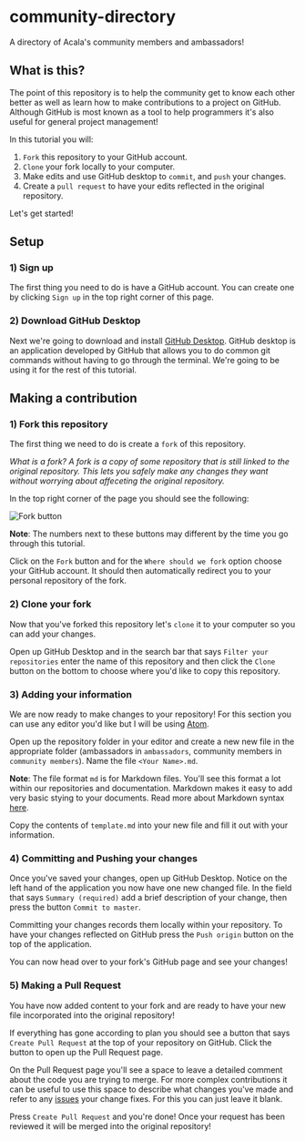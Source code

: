 # community-directory

A directory of Acala's community members and ambassadors!

## What is this?

The point of this repository is to help the community get to know each other better as well as learn how to make contributions to a project on GitHub. Although GitHub is most known as a tool to help programmers it's also useful for general project management! 

In this tutorial you will:

1) `Fork` this repository to your GitHub account.
2) `Clone` your fork locally to your computer.
3) Make edits and use GitHub desktop to `commit`, and `push` your changes.
4) Create a `pull request` to have your edits reflected in the original repository.

Let's get started!

## Setup

### 1) Sign up

The first thing you need to do is have a GitHub account. You can create one by clicking `Sign up` in the top right corner of this page.


### 2) Download GitHub Desktop

Next we're going to download and install [GitHub Desktop](https://desktop.github.com/). GitHub desktop is an application developed by GitHub that allows you to do common git commands without having to go through the terminal. We're going to be using it for the rest of this tutorial.

## Making a contribution

### 1) Fork this repository

The first thing we need to do is create a `fork` of this repository.

_What is a fork? A fork is a copy of some repository that is still linked to the original repository. This lets you safely make any changes they want without worrying about affeceting the original repository._

In the top right corner of the page you should see the following:

![Fork button](https://i.imgur.com/juvSC3e.jpg)

**Note**: The numbers next to these buttons may different by the time you go through this tutorial.

Click on the `Fork` button and for the `Where should we fork` option choose your GitHub account. It should then automatically redirect you to your personal repository of the fork.

### 2) Clone your fork

Now that you've forked this repository let's `clone` it to your computer so you can add your changes.

Open up GitHub Desktop and in the search bar that says `Filter your repositories` enter the name of this repository and then click the `Clone` button on the bottom to choose where you'd like to copy this repository.

### 3) Adding your information

We are now ready to make changes to your repository! For this section you can use any editor you'd like but I will be using [Atom](https://atom.io/). 

Open up the repository folder in your editor and create a new new file in the appropriate folder (ambassadors in `ambassadors`, community members in `community members`). Name the file `<Your Name>.md`.

**Note**: The file format `md` is for Markdown files. You'll see this format a lot within our repositories and documentation. Markdown makes it easy to add very basic stying to your documents. Read more about Markdown syntax [here](https://guides.github.com/features/mastering-markdown/).

Copy the contents of `template.md` into your new file and fill it out with your information.

### 4) Committing and Pushing your changes

Once you've saved your changes, open up GitHub Desktop. Notice on the left hand of the application you now have one new changed file. In the field that says `Summary (required)` add a brief description of your change, then press the button `Commit to master`.

Committing your changes records them locally within your repository. To have your changes reflected on GitHub press the `Push origin` button on the top of the application.

You can now head over to your fork's GitHub page and see your changes!

### 5) Making a Pull Request

You have now added content to your fork and are ready to have your new file incorporated into the original repository! 

If everything has gone according to plan you should see a button that says `Create Pull Request` at the top of your repository on GitHub. Click the button to open up the Pull Request page.

On the Pull Request page you'll see a space to leave a detailed comment about the code you are trying to merge. For more complex contributions it can be useful to use this space to describe what changes you've made and refer to any [issues](https://guides.github.com/features/issues/) your change fixes. For this you can just leave it blank.

Press `Create Pull Request` and you're done! Once your request has been reviewed it will be merged into the original repository!